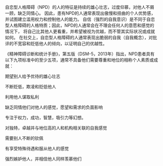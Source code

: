 自恋型人格障碍（NPD）的人的特征是持续的雄心壮志，过度仰慕，对他人不屑一顾，缺乏同情心。
因此，患有NPD的人通常表现出傲慢和扭曲的个人优势感，并试图建立滥用权力和控制他人的能力。
自信（强烈的自我意识）是不同于自恋型人格障碍的人格特质；因此，NPD的人通常会在不理会任何人的意愿和感觉的情况下，
将自己比其他人更看重，并希望被视为优越，而不管其实际状况或成就如何。
在社交上，自恋型人格障碍的人通常表现出脆弱的自我（自我概念），对批评的不宽容和贬低他人的倾向，以证明自己的优越性。

《精神障碍诊断和统计手册》，第五版（DSM-5，2013年）指出，NPD患者具有以下九项标准中的至少五项，通常不具备他们需要尊重和地位的相称个人素质或成就：

期望别人给予优待的雄心壮志

不断贬低，欺凌和贬低他人

利用他人谋取私利

缺乏同情他们对他人的感觉，愿望和需求的负面影响

专注于权力，成功，智慧，吸引力等幻想。

对独特，卓越并与地位高的人和机构相关联的自我感觉

需要别人不断的钦佩

有享受特殊待遇和服从他人的感觉

强烈嫉妒他人，并相信他人同样羡慕他们

